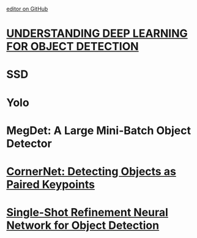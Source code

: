 [editor on GitHub](https://github.com/fsword73/jianyang.github.io/edit/master/Object-Detection.md)

# [UNDERSTANDING DEEP LEARNING FOR OBJECT DETECTION](http://zoey4ai.com/2018/05/12/deep-learning-object-detection/)

# SSD
# Yolo
# MegDet: A Large Mini-Batch Object Detector
# [CornerNet: Detecting Objects as Paired Keypoints](https://github.com/makalo/CornerNet)
# [Single-Shot Refinement Neural Network for Object Detection](https://github.com/sfzhang15/RefineDet)
